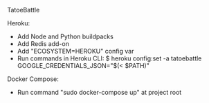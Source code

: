TatoeBattle

Heroku:
- Add Node and Python buildpacks
- Add Redis add-on
- Add "ECOSYSTEM=HEROKU" config var
- Run commands in Heroku CLI:
    $ heroku config:set -a tatoebattle GOOGLE_CREDENTIALS_JSON="$(< $PATH)"

Docker Compose:
- Run command "sudo docker-compose up" at project root